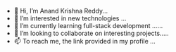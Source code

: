 - 👋 Hi, I’m Anand Krishna Reddy...
- 👀 I’m interested in new technologies ...
- 🌱 I’m currently learning full-stack development ......
- 💞️ I’m looking to collaborate on interesting projects.....
- 📫 To reach me, the link provided in my profile  ...

<!---
Anand-reddi/anand-reddi is a ✨ special ✨ repository because its `README.md` (this file) appears on your GitHub profile.
You can click the Preview link to take a look at your changes.
--->
